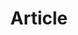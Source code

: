 ---
title: "Article"
description: "This is an example category"
slug: "article"
image: "article.png"
style:
    background: "#2a9d8f"
    color: "#fff"
---